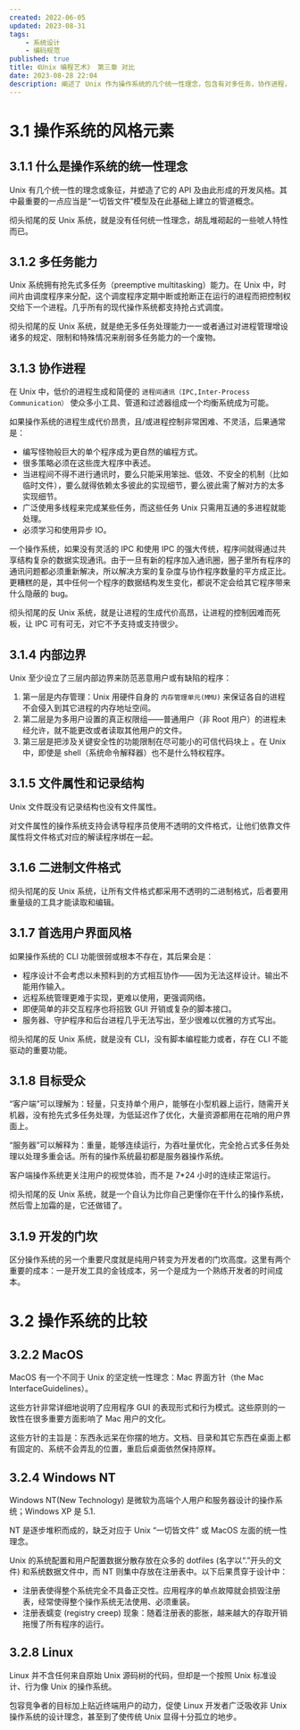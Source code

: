 ```yaml
---
created: 2022-06-05
updated: 2023-08-31
tags:
    - 系统设计
    - 编码规范
published: true
title: 《Unix 编程艺术》 第三章 对比
date: 2023-08-28 22:04
description: 阐述了 Unix 作为操作系统的几个统一性理念，包含有对多任务，协作进程，二进制文件，CLI 等内容的思考，也对比了与 MacOS，Windows 等操作系统的差异。
---
```


# 3.1 操作系统的风格元素

## 3.1.1 什么是操作系统的统一性理念

Unix 有几个统一性的理念或象征，并塑造了它的 API 及由此形成的开发风格。其中最重要的一点应当是“一切皆文件”模型及在此基础上建立的管道概念。

彻头彻尾的反 Unix 系统，就是没有任何统一性理念，胡乱堆砌起的一些唬人特性而已。

## 3.1.2 多任务能力

Unix 系统拥有抢先式多任务（preemptive multitasking）能力。在 Unix 中，时间片由调度程序来分配，这个调度程序定期中断或抢断正在运行的进程而把控制权交给下一个进程。几乎所有的现代操作系统都支持抢占式调度。

彻头彻尾的反 Unix 系统，就是绝无多任务处理能力一一或者通过对进程管理增设诸多的规定、限制和特殊情况来削弱多任务能力的一个废物。

## 3.1.3 协作进程

在 Unix 中，低价的进程生成和简便的 `进程间通讯（IPC,Inter-Process Communication）` 使众多小工具、管道和过滤器组成一个均衡系统成为可能。

如果操作系统的进程生成代价昂贵，且/或进程控制非常困难、不灵活，后果通常是：

-   编写怪物般巨大的单个程序成为更自然的编程方式。
-   很多策略必须在这些庞大程序中表述。
-   当进程间不得不进行通讯时，要么只能采用笨拙、低效、不安全的机制（比如临时文件），要么就得依赖太多彼此的实现细节，要么彼此需了解对方的太多实现细节。
-   广泛使用多线程来完成某些任务，而这些任务 Unix 只需用互通的多进程就能处理。
-   必须学习和使用异步 IO。

一个操作系统，如果没有灵活的 IPC 和使用 IPC 的强大传统，程序间就得通过共享结构复杂的数据实现通讯。由于一旦有新的程序加入通讯圈，圈子里所有程序的通讯问题都必须重新解决，所以解决方案的复杂度与协作程序数量的平方成正比。更糟糕的是，其中任何一个程序的数据结构发生变化，都说不定会给其它程序带来什么隐蔽的 bug。

彻头彻尾的反 Unix 系统，就是让进程的生成代价高昂，让进程的控制因难而死板，让 IPC 可有可无，对它不予支持或支持很少。

## 3.1.4 内部边界

Unix 至少设立了三层内部边界来防范恶意用户或有缺陷的程序：

1. 第一层是内存管理：Unix 用硬件自身的 `内存管理单元(MMU)` 来保证各自的进程不会侵入到其它进程的内存地址空间。
2. 第二层是为多用户设置的真正权限组——普通用户（非 Root 用户）的进程未经允许，就不能更改或者读取其他用户的文件。
3. 第三层是把涉及关键安全性的功能限制在尽可能小的可信代码块上 。在 Unix 中，即使是 shell（系统命令解释器）也不是什么特权程序。

## 3.1.5 文件属性和记录结构

Unix 文件既没有记录结构也没有文件属性。

对文件属性的操作系统支持会诱导程序员使用不透明的文件格式，让他们依靠文件属性将文件格式对应的解读程序绑在一起。

## 3.1.6 二进制文件格式

彻头彻尾的反 Unix 系统，让所有文件格式都采用不透明的二进制格式，后者要用重量级的工具才能读取和编辑。

## 3.1.7 首选用户界面风格

如果操作系统的 CLI 功能很弱或根本不存在，其后果会是：

-   程序设计不会考虑以未预料到的方式相互协作——因为无法这样设计。输出不能用作输入。
-   远程系统管理更难于实现，更难以使用，更强调网络。
-   即便简单的非交互程序也将招致 GUI 开销或复杂的脚本接口。
-   服务器、守护程序和后台进程几乎无法写出，至少很难以优雅的方式写出。

彻头彻尾的反 Unix 系统，就是没有 CLI，没有脚本编程能力或者，存在 CLI 不能驱动的重要功能。

## 3.1.8 目标受众

“客户端”可以理解为：轻量，只支持单个用户，能够在小型机器上运行，随需开关机器，没有抢先式多任务处理，为低延迟作了优化，大量资源都用在花哨的用户界面上。

“服务器”可以解释为：重量，能够连续运行，为吞吐量优化，完全抢占式多任务处理以处理多重会话。所有的操作系统最初都是服务器操作系统。

客户端操作系统更关注用户的视觉体验，而不是 7\*24 小时的连续正常运行。

彻头彻尾的反 Unix 系统，就是一个自认为比你自己更懂你在干什么的操作系统，然后雪上加霜的是，它还做错了。

## 3.1.9 开发的门坎

区分操作系统的另一个重要尺度就是纯用户转变为开发者的门坎高度。这里有两个重要的成本：一是开发工具的金钱成本，另一个是成为一个熟练开发者的时间成本。

# 3.2 操作系统的比较

## 3.2.2 MacOS

MacOS 有一个不同于 Unix 的坚定统一性理念：Mac 界面方针（the Mac InterfaceGuidelines）。

这些方针非常详细地说明了应用程序 GUI 的表现形式和行为模式。这些原则的一致性在很多重要方面影响了 Mac 用户的文化。

这些方针的主旨是：东西永远呆在你摆的地方。文档、目录和其它东西在桌面上都有固定的、系统不会弄乱的位置，重启后桌面依然保持原样。

## 3.2.4 Windows NT

Windows NT(New Technology) 是微软为高端个人用户和服务器设计的操作系统；Windows XP 是 5.1.

NT 是逐步堆积而成的，缺乏对应于 Unix “一切皆文件” 或 MacOS 左面的统一性理念。

Unix 的系统配置和用户配置数据分散存放在众多的 dotfiles (名字以“.”开头的文件) 和系统数据文件中，而 NT 则集中存放在注册表中。以下后果贯穿于设计中：

-   注册表使得整个系统完全不具备正交性。应用程序的单点故障就会损毁注册表，经常使得整个操作系统无法使用、必须重装。
-   注册表蠕变 (registry creep) 现象：随着注册表的膨胀，越来越大的存取开销拖慢了所有程序的运行。

## 3.2.8 Linux

Linux 并不含任何来自原始 Unix 源码树的代码，但却是一个按照 Unix 标准设计、行为像 Unix 的操作系统。

包容竞争者的目标加上贴近终端用户的动力，促使 Linux 开发者广泛吸收非 Unix 操作系统的设计理念，甚至到了使传统 Unix 显得十分孤立的地步。
